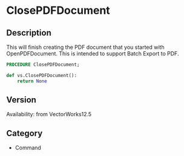 # ClosePDFDocument

## Description
This will finish creating the PDF document that you started with OpenPDFDocument.  This is intended to support Batch Export to PDF.

```pascal
PROCEDURE ClosePDFDocument;
```

```python
def vs.ClosePDFDocument():
    return None
```

## Version
Availability: from VectorWorks12.5

## Category
* Command

